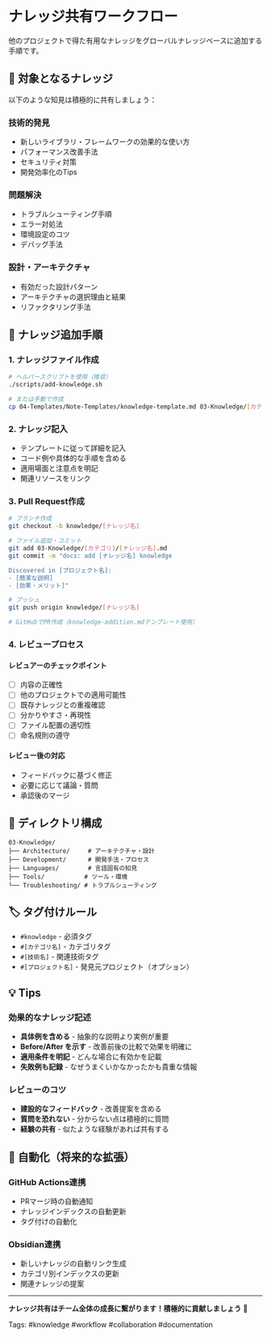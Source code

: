 # ナレッジ共有ワークフロー

他のプロジェクトで得た有用なナレッジをグローバルナレッジベースに追加する手順です。

## 🎯 対象となるナレッジ

以下のような知見は積極的に共有しましょう：

### 技術的発見
- 新しいライブラリ・フレームワークの効果的な使い方
- パフォーマンス改善手法
- セキュリティ対策
- 開発効率化のTips

### 問題解決
- トラブルシューティング手順
- エラー対処法
- 環境設定のコツ
- デバッグ手法

### 設計・アーキテクチャ
- 有効だった設計パターン
- アーキテクチャの選択理由と結果
- リファクタリング手法

## 📝 ナレッジ追加手順

### 1. ナレッジファイル作成

```bash
# ヘルパースクリプトを使用（推奨）
./scripts/add-knowledge.sh

# または手動で作成
cp 04-Templates/Note-Templates/knowledge-template.md 03-Knowledge/[カテゴリ]/[ナレッジ名].md
```

### 2. ナレッジ記入

- テンプレートに従って詳細を記入
- コード例や具体的な手順を含める
- 適用場面と注意点を明記
- 関連リソースをリンク

### 3. Pull Request作成

```bash
# ブランチ作成
git checkout -b knowledge/[ナレッジ名]

# ファイル追加・コミット
git add 03-Knowledge/[カテゴリ]/[ナレッジ名].md
git commit -m "docs: add [ナレッジ名] knowledge

Discovered in [プロジェクト名]:
- [簡潔な説明]
- [効果・メリット]"

# プッシュ
git push origin knowledge/[ナレッジ名]

# GitHubでPR作成（knowledge-addition.mdテンプレート使用）
```

### 4. レビュープロセス

#### レビュアーのチェックポイント
- [ ] 内容の正確性
- [ ] 他のプロジェクトでの適用可能性
- [ ] 既存ナレッジとの重複確認
- [ ] 分かりやすさ・再現性
- [ ] ファイル配置の適切性
- [ ] 命名規則の遵守

#### レビュー後の対応
- フィードバックに基づく修正
- 必要に応じて議論・質問
- 承認後のマージ

## 📂 ディレクトリ構成

```
03-Knowledge/
├── Architecture/     # アーキテクチャ・設計
├── Development/      # 開発手法・プロセス
├── Languages/        # 言語固有の知見
├── Tools/           # ツール・環境
└── Troubleshooting/ # トラブルシューティング
```

## 🏷️ タグ付けルール

- `#knowledge` - 必須タグ
- `#[カテゴリ名]` - カテゴリタグ
- `#[技術名]` - 関連技術タグ
- `#[プロジェクト名]` - 発見元プロジェクト（オプション）

## 💡 Tips

### 効果的なナレッジ記述
- **具体例を含める** - 抽象的な説明より実例が重要
- **Before/After を示す** - 改善前後の比較で効果を明確に
- **適用条件を明記** - どんな場合に有効かを記載
- **失敗例も記録** - なぜうまくいかなかったかも貴重な情報

### レビューのコツ
- **建設的なフィードバック** - 改善提案を含める
- **質問を恐れない** - 分からない点は積極的に質問
- **経験の共有** - 似たような経験があれば共有する

## 🚀 自動化（将来的な拡張）

### GitHub Actions連携
- PRマージ時の自動通知
- ナレッジインデックスの自動更新
- タグ付けの自動化

### Obsidian連携
- 新しいナレッジの自動リンク生成
- カテゴリ別インデックスの更新
- 関連ナレッジの提案

---

**ナレッジ共有はチーム全体の成長に繋がります！積極的に貢献しましょう** 🎉

Tags: #knowledge #workflow #collaboration #documentation